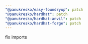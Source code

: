 ```yaml
---
"@panukresko/easy-foundryup": patch
"@panukresko/hardhat": patch
"@panukresko/hardhat-anvil": patch
"@panukresko/hardhat-forge": patch
---
```


fix imports

